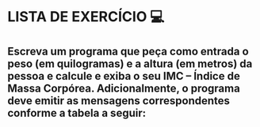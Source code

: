 # LISTA DE EXERCÍCIO  :computer:

## Escreva um programa que peça como entrada o peso (em quilogramas) e a altura (em metros) da pessoa e calcule e exiba o seu IMC – Índice de Massa Corpórea. Adicionalmente, o programa deve emitir as mensagens correspondentes conforme a tabela a seguir:







